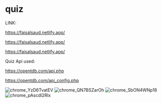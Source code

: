 # quiz
 
LINK:


https://faisalsaud.netlify.app/


https://faisalsaud.netlify.app/


https://faisalsaud.netlify.app/






Quiz Api used:


https://opentdb.com/api.php


https://opentdb.com/api_config.php




![chrome_YzD6TvatEV](https://user-images.githubusercontent.com/45186916/175833580-31e88995-163c-45a8-b23b-6871a2d6c853.png)
![chrome_QN7BSZarOh](https://user-images.githubusercontent.com/45186916/175833583-09b8477e-8297-4abe-b579-d6337ca18f87.png)
![chrome_SbON4WNp18](https://user-images.githubusercontent.com/45186916/175833584-44b99d61-dc43-4ed7-beae-1b33b60342e7.png)
![chrome_pAscdl2Rlx](https://user-images.githubusercontent.com/45186916/175833588-c04b2bd5-98a0-4420-82cb-e8e75c815486.png)

